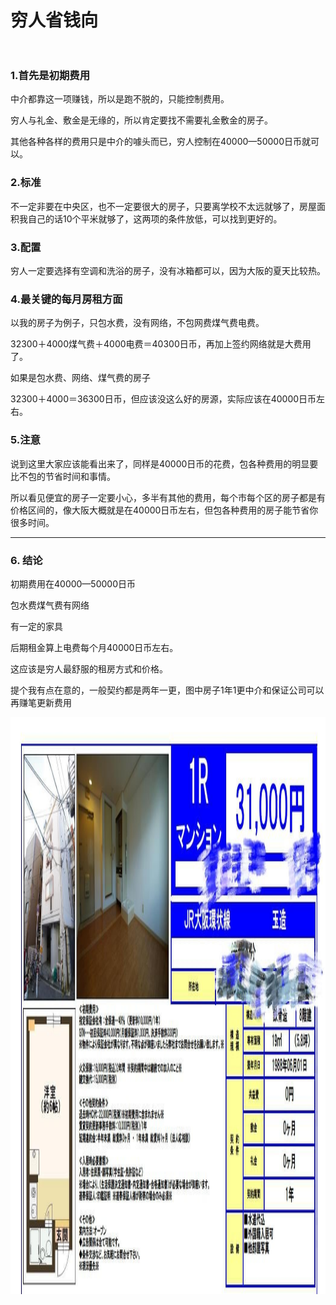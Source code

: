 # 穷人省钱向<br><br>
### 1.首先是初期费用
中介都靠这一项赚钱，所以是跑不脱的，只能控制费用。

穷人与礼金、敷金是无缘的，所以肯定要找不需要礼金敷金的房子。

其他各种各样的费用只是中介的噱头而已，穷人控制在40000—50000日币就可以。

### 2.标准 
 不一定非要在中央区，也不一定要很大的房子，只要离学校不太远就够了，房屋面积我自己的话10个平米就够了，这两项的条件放低，可以找到更好的。



### 3.配置
穷人一定要选择有空调和洗浴的房子，没有冰箱都可以，因为大阪的夏天比较热。


### 4.最关键的每月房租方面
 以我的房子为例子，只包水费，没有网络，不包网费煤气费电费。

32300＋4000煤气费＋4000电费＝40300日币，再加上签约网络就是大费用了。

如果是包水费、网络、煤气费的房子

32300＋4000＝36300日币，但应该没这么好的房源，实际应该在40000日币左右。

### 5.注意
说到这里大家应该能看出来了，同样是40000日币的花费，包各种费用的明显要比不包的节省时间和事情。

所以看见便宜的房子一定要小心，多半有其他的费用，每个市每个区的房子都是有价格区间的，像大阪大概就是在40000日币左右，但包各种费用的房子能节省你很多时间。

---

### 6. 结论

初期费用在40000—50000日币

包水费煤气费有网络

有一定的家具

后期租金算上电费每个月40000日币左右。

这应该是穷人最舒服的租房方式和价格。

提个我有点在意的，一般契约都是两年一更，图中房子1年1更中介和保证公司可以再赚笔更新费用


<img width="649" height="923" alt="大龄医生润日笔记chapter-2-v0-uqk75tdym68e1" src="https://github.com/chromenoka/runtonihon-/blob/main/posts/img/dlwbpetlkvoa1.jpg" />







